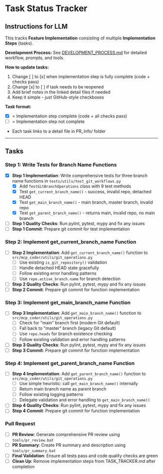 # Task Status Tracker

## Instructions for LLM

This tracks **Feature Implementation** consisting of multiple **Implementation Steps** (tasks).

**Development Process:** See [DEVELOPMENT_PROCESS.md](./DEVELOPMENT_PROCESS.md) for detailed workflow, prompts, and tools.

**How to update tasks:**
1. Change [ ] to [x] when implementation step is fully complete (code + checks pass)
2. Change [x] to [ ] if task needs to be reopened
3. Add brief notes in the linked detail files if needed
4. Keep it simple - just GitHub-style checkboxes

**Task format:**
- [x] = Implementation step complete (code + all checks pass)
- [ ] = Implementation step not complete
- Each task links to a detail file in PR_Info/ folder

---

## Tasks

### Step 1: Write Tests for Branch Name Functions
- [x] **Step 1 Implementation**: Write comprehensive tests for three branch name functions in `tests/utils/test_git_workflows.py`
  - [x] Add `TestGitBranchOperations` class with 9 test methods
  - [x] Test `get_current_branch_name()` - success, invalid repo, detached HEAD
  - [x] Test `get_main_branch_name()` - main branch, master branch, invalid repo
  - [x] Test `get_parent_branch_name()` - returns main, invalid repo, no main branch
- [ ] **Step 1 Quality Checks**: Run pylint, pytest, mypy and fix any issues
- [ ] **Step 1 Commit**: Prepare git commit for test implementation

### Step 2: Implement get_current_branch_name Function
- [ ] **Step 2 Implementation**: Add `get_current_branch_name()` function to `src/mcp_coder/utils/git_operations.py`
  - [ ] Use existing `is_git_repository()` validation
  - [ ] Handle detached HEAD state gracefully
  - [ ] Follow existing error handling patterns
  - [ ] Use `repo.active_branch.name` for branch detection
- [ ] **Step 2 Quality Checks**: Run pylint, pytest, mypy and fix any issues  
- [ ] **Step 2 Commit**: Prepare git commit for function implementation

### Step 3: Implement get_main_branch_name Function
- [ ] **Step 3 Implementation**: Add `get_main_branch_name()` function to `src/mcp_coder/utils/git_operations.py`
  - [ ] Check for "main" branch first (modern Git default)
  - [ ] Fall back to "master" branch (legacy Git default)
  - [ ] Use `repo.heads` for branch existence checking
  - [ ] Follow existing validation and error handling patterns
- [ ] **Step 3 Quality Checks**: Run pylint, pytest, mypy and fix any issues
- [ ] **Step 3 Commit**: Prepare git commit for function implementation

### Step 4: Implement get_parent_branch_name Function  
- [ ] **Step 4 Implementation**: Add `get_parent_branch_name()` function to `src/mcp_coder/utils/git_operations.py`
  - [ ] Use simple heuristic: call `get_main_branch_name()` internally
  - [ ] Return main branch name as parent branch
  - [ ] Follow existing logging patterns
  - [ ] Delegate validation and error handling to `get_main_branch_name()`
- [ ] **Step 4 Quality Checks**: Run pylint, pytest, mypy and fix any issues
- [ ] **Step 4 Commit**: Prepare git commit for function implementation

### Pull Request
- [ ] **PR Review**: Generate comprehensive PR review using `tools/pr_review.bat`
- [ ] **PR Summary**: Create PR summary and description using `tools/pr_summary.bat` 
- [ ] **Final Validation**: Ensure all tests pass and code quality checks are green
- [ ] **Clean Up**: Remove implementation steps from TASK_TRACKER.md after completion
